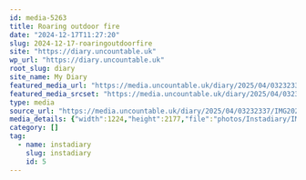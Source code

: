```yaml
---
id: media-5263
title: Roaring outdoor fire
date: "2024-12-17T11:27:20"
slug: 2024-12-17-roaringoutdoorfire
site: "https://diary.uncountable.uk"
wp_url: "https://diary.uncountable.uk"
root_slug: diary
site_name: My Diary
featured_media_url: "https://media.uncountable.uk/diary/2025/04/03232337/IMG20241217112720.webp"
featured_media_srcset: "https://media.uncountable.uk/diary/2025/04/03232337/IMG20241217112720-169x300.webp 169w, https://media.uncountable.uk/diary/2025/04/03232337/IMG20241217112720-576x1024.webp 576w, https://media.uncountable.uk/diary/2025/04/03232337/IMG20241217112720-150x150.webp 150w, https://media.uncountable.uk/diary/2025/04/03232337/IMG20241217112720-360x640.webp 360w, https://media.uncountable.uk/diary/2025/04/03232337/IMG20241217112720.webp 1224w"
type: media
source_url: "https://media.uncountable.uk/diary/2025/04/03232337/IMG20241217112720.webp"
media_details: {"width":1224,"height":2177,"file":"photos/Instadiary/IMG20241217112720.webp","filesize":174194,"sizes":{"medium":{"file":"IMG20241217112720-169x300.webp","width":169,"height":300,"filesize":19418,"mime_type":"image/webp","source_url":"https://media.uncountable.uk/diary/2025/04/03232337/IMG20241217112720-169x300.webp"},"large":{"file":"IMG20241217112720-576x1024.webp","width":576,"height":1024,"filesize":140176,"mime_type":"image/webp","source_url":"https://media.uncountable.uk/diary/2025/04/03232337/IMG20241217112720-576x1024.webp"},"thumbnail":{"file":"IMG20241217112720-150x150.webp","width":150,"height":150,"filesize":9444,"mime_type":"image/webp","source_url":"https://media.uncountable.uk/diary/2025/04/03232337/IMG20241217112720-150x150.webp"},"mobwidth":{"file":"IMG20241217112720-360x640.webp","width":360,"height":640,"filesize":71276,"mime_type":"image/webp","source_url":"https://media.uncountable.uk/diary/2025/04/03232337/IMG20241217112720-360x640.webp"},"full":{"file":"IMG20241217112720.webp","width":1224,"height":2177,"mime_type":"image/webp","source_url":"https://media.uncountable.uk/diary/2025/04/03232337/IMG20241217112720.webp"}},"image_meta":{"aperture":"0","credit":"","camera":"","caption":"","created_timestamp":"0","copyright":"","focal_length":"0","iso":"0","shutter_speed":"0","title":"","orientation":"0","keywords":[]}}
category: []
tag:
  - name: instadiary
    slug: instadiary
    id: 5
---
```


